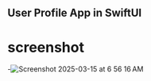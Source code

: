 ## User Profile App in SwiftUI
# screenshot
-![Screenshot 2025-03-15 at 6 56 16 AM](https://github.com/user-attachments/assets/9fa7a37d-9952-4a43-8610-da1cdb3070eb)
